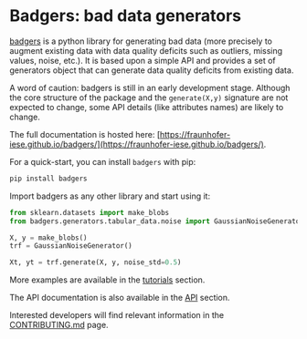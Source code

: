 # Badgers: bad data generators

[badgers](https://github.com/Fraunhofer-IESE/badgers) is a python library for generating bad data (more precisely to augment existing data with data quality deficits such as outliers, missing values, noise, etc.). It is based upon a simple API and provides a set of generators object that can generate data quality deficits from existing data.

A word of caution: badgers is still in an early development stage. Although the core structure of the package and the `generate(X,y)` signature are not expected to change, some API details (like attributes names) are likely to change.


The full documentation is hosted here: [https://fraunhofer-iese.github.io/badgers/](https://fraunhofer-iese.github.io/badgers/).

For a quick-start, you can install `badgers` with pip:

```bash
pip install badgers
```

Import badgers as any other library and start using it:

```python
from sklearn.datasets import make_blobs
from badgers.generators.tabular_data.noise import GaussianNoiseGenerator

X, y = make_blobs()
trf = GaussianNoiseGenerator()

Xt, yt = trf.generate(X, y, noise_std=0.5)
```

More examples are available in the [tutorials](https://fraunhofer-iese.github.io/badgers/tutorials/tabular-data/Imbalance-Tabular-Data/) section.

The API documentation is also available in the [API](https://fraunhofer-iese.github.io/badgers/reference/badgers/) section.

Interested developers will find relevant information in the [CONTRIBUTING.md](CONTRIBUTING.md) page. 
